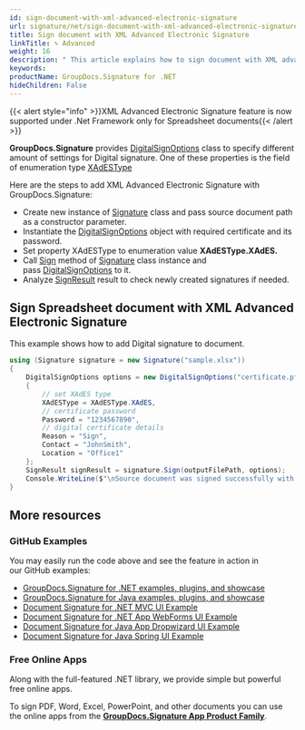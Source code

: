 ```yaml
---
id: sign-document-with-xml-advanced-electronic-signature
url: signature/net/sign-document-with-xml-advanced-electronic-signature
title: Sign document with XML Advanced Electronic Signature
linkTitle: ✎ Advanced
weight: 16
description: " This article explains how to sign document with XML advanced electronic signatures (XAdES) using GroupDocs.Signature API."
keywords: 
productName: GroupDocs.Signature for .NET
hideChildren: False
---
```

{{< alert style="info" >}}XML Advanced Electronic Signature feature is now supported under .Net Framework only for Spreadsheet documents{{< /alert >}}

**GroupDocs.Signature** provides [DigitalSignOptions](https://reference.groupdocs.com/signature/net/groupdocs.signature.options/digitalsignoptions/) class to specify different amount of settings for Digital signature. One of these properties is the field of enumeration type [XAdESType](https://reference.groupdocs.com/signature/net/groupdocs.signature.domain/xadestype)

Here are the steps to add XML Advanced Electronic Signature with GroupDocs.Signature:

* Create new instance of [Signature](https://reference.groupdocs.com/signature/net/groupdocs.signature/signature) class and pass source document path as a constructor parameter.
* Instantiate the [DigitalSignOptions](https://reference.groupdocs.com/signature/net/groupdocs.signature.options/digitalsignoptions/) object with required certificate and its password.
* Set property XAdESType to enumeration value **XAdESType.XAdES.**
* Call [Sign](https://reference.groupdocs.com/signature/net/groupdocs.signature/signature/sign/) method of [Signature](https://reference.groupdocs.com/signature/net/groupdocs.signature/signature) class instance and pass [DigitalSignOptions](https://reference.groupdocs.com/signature/net/groupdocs.signature.options/digitalsignoptions/) to it.
* Analyze [SignResult](https://reference.groupdocs.com/signature/net/groupdocs.signature.domain/signresult) result to check newly created signatures if needed.

## Sign Spreadsheet document with XML Advanced Electronic Signature

This example shows how to add Digital signature to document.

```csharp
using (Signature signature = new Signature("sample.xlsx"))
{
    DigitalSignOptions options = new DigitalSignOptions("certificate.pfx")
    {
        // set XAdES type
        XAdESType = XAdESType.XAdES,
        // certificate password
        Password = "1234567890",
        // digital certificate details
        Reason = "Sign",
        Contact = "JohnSmith",
        Location = "Office1"
    };
    SignResult signResult = signature.Sign(outputFilePath, options);
    Console.WriteLine($"\nSource document was signed successfully with {signResult.Succeeded.Count} signature(s).\nFile saved at {outputFilePath}.");
}
```

## More resources

### GitHub Examples

You may easily run the code above and see the feature in action in our GitHub examples:

* [GroupDocs.Signature for .NET examples, plugins, and showcase](https://github.com/groupdocs-signature/GroupDocs.Signature-for-.NET)
* [GroupDocs.Signature for Java examples, plugins, and showcase](https://github.com/groupdocs-signature/GroupDocs.Signature-for-Java)
* [Document Signature for .NET MVC UI Example](https://github.com/groupdocs-signature/GroupDocs.Signature-for-.NET-MVC)
* [Document Signature for .NET App WebForms UI Example](https://github.com/groupdocs-signature/GroupDocs.Signature-for-.NET-WebForms)
* [Document Signature for Java App Dropwizard UI Example](https://github.com/groupdocs-signature/GroupDocs.Signature-for-Java-Dropwizard)
* [Document Signature for Java Spring UI Example](https://github.com/groupdocs-signature/GroupDocs.Signature-for-Java-Spring)

### Free Online Apps

Along with the full-featured .NET library, we provide simple but powerful free online apps.

To sign PDF, Word, Excel, PowerPoint, and other documents you can use the online apps from the **[GroupDocs.Signature App Product Family](https://products.groupdocs.app/signature/family)**.
